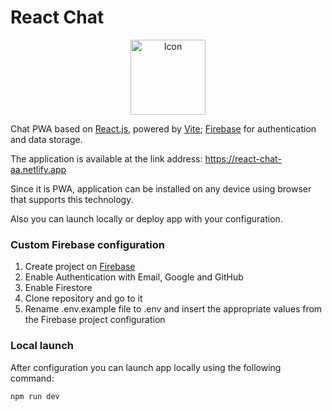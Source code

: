 # React Chat

<p align="center">
  <a href="https://react-chat-aa.netlify.app">
    <img src="https://github.com/AlAstapchyk/react-chat/assets/104316850/84250b1b-9a3d-48a4-a260-a05834b60cec" alt="Icon" height="120">
  </a>
</p>

Chat PWA based on [React.js](https://react.dev/), powered by [Vite](https://vitejs.dev/); [Firebase](https://firebase.google.com/) for authentication and data storage. 

The application is available at the link address: https://react-chat-aa.netlify.app

Since it is PWA, application can be installed on any device using browser that supports this technology.

Also you can launch locally or deploy app with your configuration.

### Custom Firebase configuration

1. Create project on [Firebase](https://firebase.google.com/)
2. Enable Authentication with Email, Google and GitHub
3. Enable Firestore
4. Clone repository and go to it
5. Rename .env.example file to .env and insert the appropriate values from the Firebase project configuration

### Local launch

After configuration you can launch app locally using the following command:

```bash
npm run dev

